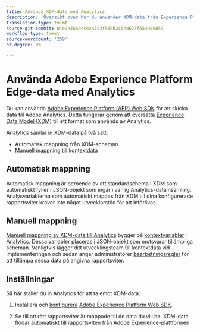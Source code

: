 ```yaml
---
title: Använda XDM-data med Analytics
description: 'Översikt över hur du använder XDM-data från Experience Platform i Adobe Analytics '
translation-type: tm+mt
source-git-commit: 01e9a456dece2a7c3f96bb2c6c9625f654a05059
workflow-type: tm+mt
source-wordcount: '259'
ht-degree: 0%

---
```



# Använda Adobe Experience Platform Edge-data med Analytics

Du kan använda [Adobe Experience Platform (AEP) Web SDK](https://docs.adobe.com/content/help/en/launch/using/extensions-ref/adobe-extension/aep-extension/overview.html) för att skicka data till Adobe Analytics. Detta fungerar genom att översätta [Experience Data Model (XDM)](https://docs.adobe.com/content/help/en/experience-platform/xdm/home.html) till ett format som används av Analytics.

Analytics samlar in XDM-data på två sätt:

* Automatisk mappning från XDM-scheman
* Manuell mappning till kontextdata

## Automatisk mappning

Automatisk mappning är beroende av ett standardschema [](https://docs.adobe.com/content/help/en/experience-platform/xdm/schema/composition.html) i XDM som automatiskt fyller i JSON-objekt som ingår i vanlig Analytics-datainsamling. Analysvariablerna som automatiskt mappas från XDM till dina konfigurerade rapportsviter kräver inte något utvecklarstöd för att införlivas.

## Manuell mappning

[Manuell mappning av XDM-data till Analytics](xdm-manual.md) bygger på [kontextvariabler](../vars/page-vars/contextdata.md) i Analytics. Dessa variabler placeras i JSON-objekt som motsvarar tillämpliga scheman. Vanligtvis lägger ditt utvecklingsteam till kontextdata vid implementeringen och sedan anger administratörer [bearbetningsregler](/help/admin/admin/c-processing-rules/c-processing-rules-configuration/t-processing-rules.md) för att tillämpa dessa data på angivna rapportsviter.

## Inställningar

Så här ställer du in Analytics för att ta emot XDM-data:

1. Installera och [konfigurera](https://docs.adobe.com/content/help/en/experience-platform/edge/fundamentals/configuring-the-sdk.html) [Adobe Experience Platform Web SDK](https://docs.adobe.com/content/help/en/experience-platform/edge/fundamentals/installing-the-sdk.html).

2. Se till att rätt rapportsviter är mappade till de data du vill ha. XDM-data flödar automatiskt till rapportsviten från Adobe Experience-plattformen.
